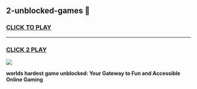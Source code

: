 
## 2-unblocked-games 👋
<h3>
<a href="https://premium.freeplayer.one?title=2-unblocked-games&ref=14F">CLICK TO PLAY</a></h3>
<hr>

<h3>
<a href="https://premium.freeplayer.one?title=2-unblocked-games&ref=14F">CLICK 2 PLAY</a>
  
</h3>

<a href="https://premium.freeplayer.one?title=2-unblocked-games&ref=12F/"><img src="https://clearcache.store/games.png"></a>


**worlds hardest game unblocked: Your Gateway to Fun and Accessible Online Gaming**
